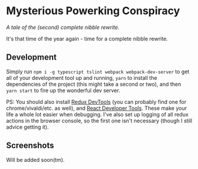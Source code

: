 # Mysterious Powerking Conspiracy

_A tale of the (second) complete nibble rewrite._

It's that time of the year again - time for a complete nibble rewrite.

## Development

Simply run `npm i -g typescript tslint webpack webpack-dev-server` to get all of your development tool up and running, `yarn` to install the dependencies of the project (this might take a second or two), and then `yarn start` to fire up the wonderful dev server.

PS: You should also install [Redux DevTools](https://addons.mozilla.org/en-US/firefox/addon/remotedev/) (you can
probably find one for chrome/vivaldi/etc. as well), and [React Developer Tools](https://addons.mozilla.org/en-US/firefox/addon/react-devtools/?src=search). These make your life a whole lot easier when debugging. I've also set up logging of all redux actions in the browser console, so the first one isn't necessary (though I still advice getting it).

## Screenshots

Will be added soon(tm).